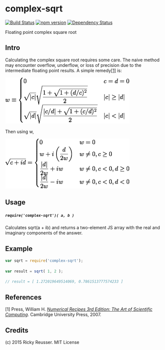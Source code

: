 # complex-sqrt

[![Build Status](https://travis-ci.org/scijs/complex-sqrt.svg?branch=master)](https://travis-ci.org/scijs/complex-sqrt) [![npm version](https://badge.fury.io/js/complex-sqrt.svg)](http://badge.fury.io/js/complex-sqrt)  [![Dependency Status](https://david-dm.org/scijs/complex-sqrt.svg)](https://david-dm.org/scijs/complex-sqrt)


Floating point complex square root

## Intro

Calculating the complex square root requires some care. The naive method may encounter overflow, underflow, or loss of precision due to the intermediate floating point results. A simple remedy[[1]](#references) is:

![Complex w](docs/images/w.png)

Then using w,

![Complex sqrt](docs/images/sqrt.png)

## Usage

##### `require('complex-sqrt')( a, b )`

Calculates sqrt(a + ib) and returns a two-element JS array with the real and imaginary components of the answer.

## Example

```javascript
var sqrt = require('complex-sqrt');

var result = sqrt( 1, 2 );

// result = [ 1.272019649514069, 0.7861513777574233 ]
```

## References

[1] Press, William H. *[Numerical Recipes 3rd Edition: The Art of Scientific Computing](https://books.google.com/books?id=1aAOdzK3FegC&pg=PA226&lpg=PA226&dq=complex+division+underflow&source=bl&ots=3jPhF9Irii&sig=JwEAckqmfBNd8dIQTrUD-Pk9dzE&hl=en&sa=X&ei=-VZQVYDpJImRyATAoYCwBg&ved=0CDwQ6AEwBA#v=onepage&q=complex%20division%20underflow&f=false)*. Cambridge University Press, 2007.

## Credits
(c) 2015 Ricky Reusser. MIT License
